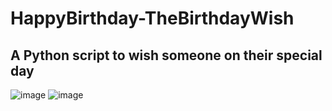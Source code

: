 # HappyBirthday-TheBirthdayWish
## A Python script to wish someone on their special day
![image](https://user-images.githubusercontent.com/51584907/182032496-a3b66c29-6363-48c5-9308-bc880a0a2d9f.png)
![image](https://user-images.githubusercontent.com/51584907/182032502-5137d2c5-352f-4d6c-b8eb-d18dbf4f8210.png)
